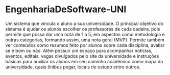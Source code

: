 # EngenhariaDeSoftware-UNI
Um sistema que vincula o aluno a sua universidade.
O principal objetivo do sistema é ajudar os alunos escolher os professores de cada cadeira, pois permite que possa dar uma nota de 1 a 5, em aspectos como metodologia e outras categorias, formando assim, uma nota geral (MVP).
Permite também ver conteúdos como resumos feito por alunos sobre cada disciplina, avaliar se é bom ou não. Além possuir um espaço para acompanhar notícias, eventos, editais, vagas divulgados pelo site da universidade e instruções básicas para auxiliar os alunos em seu caminho acadêmico como mapa da universidade, quais ônibus pegar, locais de estudo entre outros.
